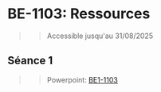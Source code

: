 # BE-1103: Ressources

>> Accessible jusqu'au 31/08/2025

## Séance 1

>> Powerpoint: [BE1-1103](https://uclouvain-my.sharepoint.com/:p:/g/personal/arthur_deneyer_student_uclouvain_be/ESafe8ZlXQJHtZtkMkx3y-EBY6sRSQkUoAn52nzFMDox3A?e=drF6OJ)





